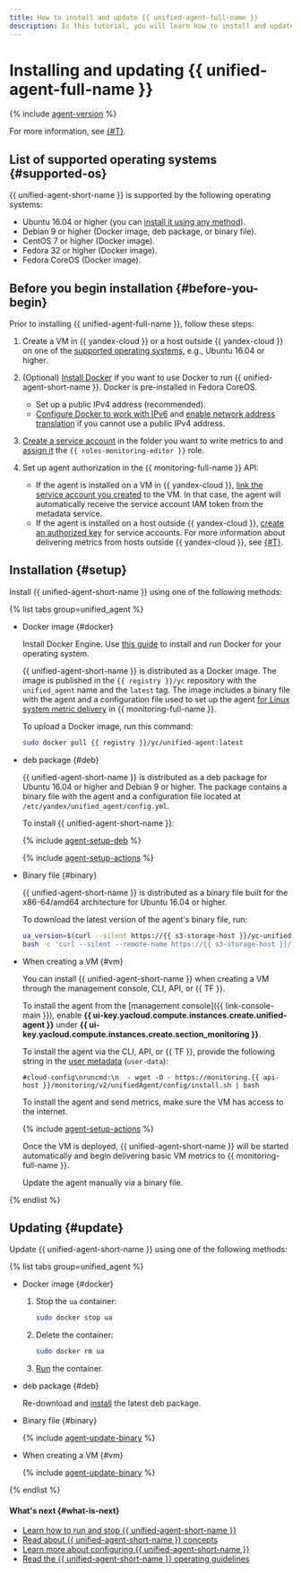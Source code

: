 ```yaml
---
title: How to install and update {{ unified-agent-full-name }}
description: In this tutorial, you will learn how to install and update {{ unified-agent-full-name }}.
---
```


# Installing and updating {{ unified-agent-full-name }}

{% include [agent-version](../../../../_includes/monitoring/agent-version.md) %}

For more information, see [{#T}](../../../operations/prometheus/ingestion/prometheus-agent.md).

## List of supported operating systems {#supported-os}

{{ unified-agent-short-name }} is supported by the following operating systems:

- Ubuntu 16.04 or higher (you can [install it using any method](#setup)).
- Debian 9 or higher (Docker image, deb package, or binary file).
- CentOS 7 or higher (Docker image).
- Fedora 32 or higher (Docker image).
- Fedora CoreOS (Docker image).




## Before you begin installation {#before-you-begin}

Prior to installing {{ unified-agent-full-name }}, follow these steps:

1. Create a VM in {{ yandex-cloud }} or a host outside {{ yandex-cloud }} on one of the [supported operating systems](#supported-os), e.g., Ubuntu 16.04 or higher.

1. (Optional) [Install Docker](https://docs.docker.com/install/) if you want to use Docker to run {{ unified-agent-short-name }}. Docker is pre-installed in Fedora CoreOS.
   - Set up a public IPv4 address (recommended).
   - [Configure Docker to work with IPv6](https://docs.docker.com/config/daemon/ipv6) and [enable network address translation](https://medium.com/@skleeschulte/how-to-enable-ipv6-for-docker-containers-on-ubuntu-18-04-c68394a219a2) if you cannot use a public IPv4 address.

1. [Create a service account](../../../../iam/operations/sa/create.md) in the folder you want to write metrics to and [assign it](../../../../iam/operations/sa/assign-role-for-sa.md) the `{{ roles-monitoring-editor }}` role.

1. Set up agent authorization in the {{ monitoring-full-name }} API:
   - If the agent is installed on a VM in {{ yandex-cloud }}, [link the service account you created](../../../../compute/operations/vm-connect/auth-inside-vm.md#link-sa-with-instance) to the VM. In that case, the agent will automatically receive the service account IAM token from the metadata service.
   - If the agent is installed on a host outside {{ yandex-cloud }}, [create an authorized key](../../../../iam/operations/authentication/manage-authorized-keys.md#create-authorized-key) for service accounts. For more information about delivering metrics from hosts outside {{ yandex-cloud }}, see [{#T}](../../../operations/unified-agent/non-yc.md).


## Installation {#setup}

Install {{ unified-agent-short-name }} using one of the following methods:

{% list tabs group=unified_agent %}

- Docker image {#docker}

  Install Docker Engine. Use [this guide](https://docs.docker.com/engine/install/#supported-platforms) to install and run Docker for your operating system.

  {{ unified-agent-short-name }} is distributed as a Docker image. The image is published in the `{{ registry }}/yc` repository with the `unified_agent` name and the `latest` tag. The image includes a binary file with the agent and a configuration file used to set up the agent [for Linux system metric delivery](../../../operations/unified-agent/linux_metrics.md) in {{ monitoring-full-name }}.

  To upload a Docker image, run this command:

  ```bash
  sudo docker pull {{ registry }}/yc/unified-agent:latest
  ```

- deb package {#deb}

  {{ unified-agent-short-name }} is distributed as a deb package for Ubuntu 16.04 or higher and Debian 9 or higher. The package contains a binary file with the agent and a configuration file located at `/etc/yandex/unified_agent/config.yml`.

  To install {{ unified-agent-short-name }}:

  {% include [agent-setup-deb](../../../../_includes/monitoring/agent-setup-deb.md) %}


  {% include [agent-setup-actions](../../../../_includes/monitoring/agent-setup-actions.md) %}

- Binary file {#binary}

  {{ unified-agent-short-name }} is distributed as a binary file built for the x86-64/amd64 architecture for Ubuntu 16.04 or higher.

  To download the latest version of the agent's binary file, run:

  ```bash
  ua_version=$(curl --silent https://{{ s3-storage-host }}/yc-unified-agent/latest-version) \
  bash -c 'curl --silent --remote-name https://{{ s3-storage-host }}/yc-unified-agent/releases/$ua_version/unified_agent && chmod +x ./unified_agent'
  ```

- When creating a VM {#vm}

  You can install {{ unified-agent-short-name }} when creating a VM through the management console, CLI, API, or {{ TF }}.

  To install the agent from the [management console]({{ link-console-main }}), enable **{{ ui-key.yacloud.compute.instances.create.unified-agent }}** under **{{ ui-key.yacloud.compute.instances.create.section_monitoring }}**.

  To install the agent via the CLI, API, or {{ TF }}, provide the following string in the [user metadata](../../../../compute/concepts/metadata/sending-metadata.md) (`user-data`):

  
  ```text
  #cloud-config\nruncmd:\n  - wget -O - https://monitoring.{{ api-host }}/monitoring/v2/unifiedAgent/config/install.sh | bash
  ```




  To install the agent and send metrics, make sure the VM has access to the internet.

  {% include [agent-setup-actions](../../../../_includes/monitoring/agent-setup-actions.md) %}


  Once the VM is deployed, {{ unified-agent-short-name }} will be started automatically and begin delivering basic VM metrics to {{ monitoring-full-name }}.

  Update the agent manually via a binary file.

{% endlist %}


## Updating {#update}

Update {{ unified-agent-short-name }} using one of the following methods:

{% list tabs group=unified_agent %}

- Docker image {#docker}

  1. Stop the `ua` container:

      ```bash
      sudo docker stop ua
      ```

  1. Delete the container:

      ```bash
      sudo docker rm ua
      ```

  1. [Run](./run-and-stop.md#run) the container.

- deb package {#deb}

  Re-download and [install](#setup) the latest deb package.

- Binary file {#binary}

  {% include [agent-update-binary](../../../../_includes/monitoring/agent-update-binary.md) %}

- When creating a VM {#vm}

  {% include [agent-update-binary](../../../../_includes/monitoring/agent-update-binary.md) %}

{% endlist %}


#### What's next {#what-is-next}

- [Learn how to run and stop {{ unified-agent-short-name }}](./run-and-stop.md)
- [Read about {{ unified-agent-short-name }} concepts](./index.md)
- [Learn more about configuring {{ unified-agent-short-name }}](./configuration.md)
- [Read the {{ unified-agent-short-name }} operating guidelines](./best-practices.md)
